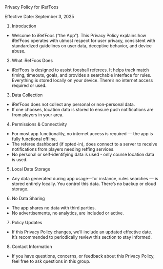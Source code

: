 Privacy Policy for iRefFoos

Effective Date: September 3, 2025

1. Introduction

  - Welcome to iRefFoos (“the App”). This Privacy Policy explains how iRefFoos operates with utmost respect for user privacy, consistent with standardized guidelines on user data, deceptive behavior, and device abuse.

2. What iRefFoos Does

  - iRefFoos is designed to assist foosball referees. It helps track match timing, timeouts, goals, and provides a searchable interface for rules. Everything is stored locally on your device. There’s no internet access required or used.

3. Data Collection
   
  - iRefFoos does not collect any personal or non-personal data.
  - If one chooses, location data is stored to ensure push notifications are from players in your area.

4. Permissions & Connectivity
   
- For most app functionality, no internet access is required — the app is fully functional offline.
- The referee dashboard (if opted-in), does connect to a server to receive notifications from players needing reffing services.
- No personal or self-identifying data is used - only course location data is used.

5. Local Data Storage
   
- Any data generated during app usage—for instance, rules searches — is stored entirely locally. You control this data. There’s no backup or cloud storage.

6. No Data Sharing
    
- The app shares no data with third parties.
- No advertisements, no analytics, are included or active.

7. Policy Updates
    
- If this Privacy Policy changes, we’ll include an updated effective date. It’s recommended to periodically review this section to stay informed.

8. Contact Information
    
- If you have questions, concerns, or feedback about this Privacy Policy, feel free to ask questions in this group.
